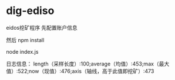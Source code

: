 # dig-ediso
eidos挖矿程序
先配置账户信息 

然后
npm install

node index.js


日志信息：
length（采样长度）:100;average（均值）:453;max（最大值）:522;now（现值）:476;axis（轴线，高于此值即挖矿）:473
